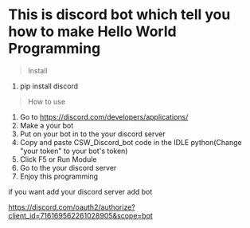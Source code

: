 # This is discord bot which tell you how to make Hello World Programming

>Install
1. pip install discord

>How to use
1. Go to https://discord.com/developers/applications/
2. Make a your bot
3. Put on your bot in to the your discord server
4. Copy and paste CSW_Discord_bot code in the IDLE python(Change "your token" to your bot's token)
5. Click F5 or Run Module
6. Go to the your discord server
7. Enjoy this programming

if you want add your discord server add bot

https://discord.com/oauth2/authorize?client_id=716169562261028905&scope=bot

